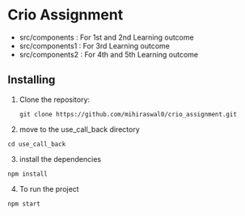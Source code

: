 # Crio Assignment
- src/components : For 1st and 2nd Learning outcome
- src/components1 : For 3rd Learning outcome
- src/components2 : For 4th and 5th Learning outcome

## Installing

1. Clone the repository:
   ```
   git clone https://github.com/mihiraswal0/crio_assignment.git
   ```
2. move to the use_call_back directory
  ```
cd use_call_back
  ```
3. install the dependencies
 ```
npm install
```
4. To run the project
```
npm start
```

